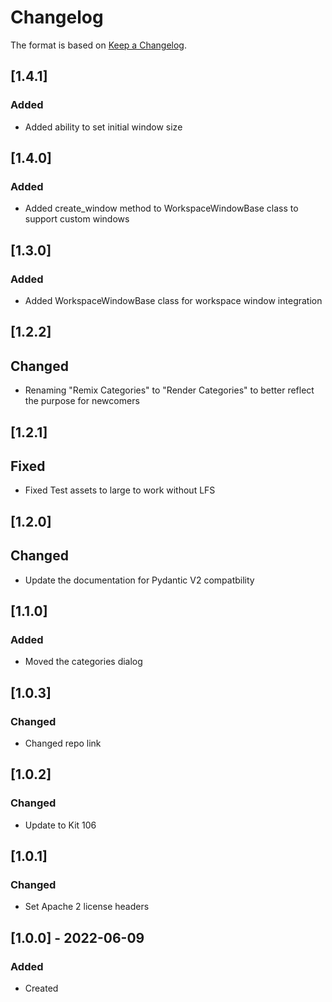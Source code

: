 # Changelog
The format is based on [Keep a Changelog](https://keepachangelog.com/en/1.0.0/).

## [1.4.1]
### Added
- Added ability to set initial window size

## [1.4.0]
### Added
- Added create_window method to WorkspaceWindowBase class to support custom windows

## [1.3.0]
### Added
- Added WorkspaceWindowBase class for workspace window integration

## [1.2.2]
## Changed
- Renaming "Remix Categories" to "Render Categories" to better reflect the purpose for newcomers

## [1.2.1]
## Fixed
- Fixed Test assets to large to work without LFS

## [1.2.0]
## Changed
- Update the documentation for Pydantic V2 compatbility

## [1.1.0]
### Added
- Moved the categories dialog

## [1.0.3]
### Changed
- Changed repo link

## [1.0.2]
### Changed
- Update to Kit 106

## [1.0.1]
### Changed
- Set Apache 2 license headers

## [1.0.0] - 2022-06-09
### Added
- Created
